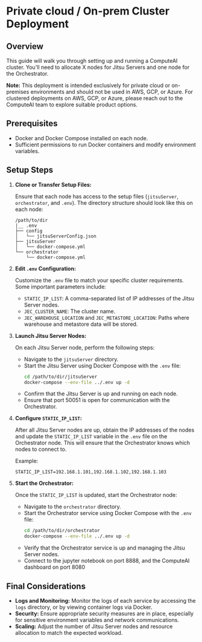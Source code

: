
# Private cloud / On-prem Cluster Deployment

## Overview

This guide will walk you through setting up and running a ComputeAI cluster. You'll need to allocate X nodes for Jitsu Servers and one node for the Orchestrator.

**Note:** This deployment is intended exclusively for private cloud or on-premises environments and should not be used in AWS, GCP, or Azure. For clustered deployments on AWS, GCP, or Azure, please reach out to the ComputeAI team to explore suitable product options.

## Prerequisites

- Docker and Docker Compose installed on each node.
- Sufficient permissions to run Docker containers and modify environment variables.

## Setup Steps

1. **Clone or Transfer Setup Files:**

   Ensure that each node has access to the setup files (`jitsuServer`, `orchestrator`, and `.env`). The directory structure should look like this on each node:
   
   ```
   /path/to/dir
   |__ .env
   ├── config
   │   └── jitsuServerConfig.json
   ├── jitsuServer
   │   └── docker-compose.yml
   └── orchestrator
       └── docker-compose.yml
   ```

2. **Edit `.env` Configuration:**

   Customize the `.env` file to match your specific cluster requirements. Some important parameters include:
   - `STATIC_IP_LIST`: A comma-separated list of IP addresses of the Jitsu Server nodes.
   - `JEC_CLUSTER_NAME`: The cluster name.
   - `JEC_WAREHOUSE_LOCATION` and `JEC_METASTORE_LOCATION`: Paths where warehouse and metastore data will be stored.

3. **Launch Jitsu Server Nodes:**

   On each Jitsu Server node, perform the following steps:
   - Navigate to the `jitsuServer` directory.
   - Start the Jitsu Server using Docker Compose with the `.env` file:
     ```bash
     cd /path/to/dir/jitsuServer
     docker-compose --env-file ../.env up -d
     ```
   - Confirm that the Jitsu Server is up and running on each node.
   - Ensure that port 50051 is open for communication with the Orchestrator.

4. **Configure `STATIC_IP_LIST`:**

   After all Jitsu Server nodes are up, obtain the IP addresses of the nodes and update the `STATIC_IP_LIST` variable in the `.env` file on the Orchestrator node. This will ensure that the Orchestrator knows which nodes to connect to.

   Example:
   ```env
   STATIC_IP_LIST=192.168.1.101,192.168.1.102,192.168.1.103
   ```

5. **Start the Orchestrator:**

   Once the `STATIC_IP_LIST` is updated, start the Orchestrator node:
   - Navigate to the `orchestrator` directory.
   - Start the Orchestrator service using Docker Compose with the `.env` file:
     ```bash
     cd /path/to/dir/orchestrator
     docker-compose --env-file ../.env up -d
     ```
   - Verify that the Orchestrator service is up and managing the Jitsu Server nodes.
   - Connect to the jupyter notebook on port 8888, and the ComputeAI dashboard on port 8080

## Final Considerations

- **Logs and Monitoring:** Monitor the logs of each service by accessing the `logs` directory, or by viewing container logs via Docker.
- **Security:** Ensure appropriate security measures are in place, especially for sensitive environment variables and network communications.
- **Scaling:** Adjust the number of Jitsu Server nodes and resource allocation to match the expected workload.

